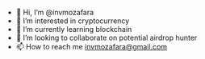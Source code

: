 - 👋 Hi, I’m @invmozafara
- 👀 I’m interested in cryptocurrency
- 🌱 I’m currently learning blockchain
- 💞️ I’m looking to collaborate on potential airdrop hunter
- 📫 How to reach me invmozafara@gmail.com

<!---
invmozafara/invmozafara is a ✨ special ✨ repository because its `README.md` (this file) appears on your GitHub profile.
You can click the Preview link to take a look at your changes.
--->
